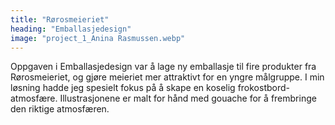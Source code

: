 ```yaml
---
title: "Rørosmeieriet"
heading: "Emballasjedesign"
image: "project_1_Anina Rasmussen.webp"
---
```


Oppgaven i Emballasjedesign var å lage ny emballasje til fire produkter fra Rørosmeieriet, og gjøre meieriet mer attraktivt for en yngre målgruppe. I min løsning hadde jeg spesielt fokus på å skape en koselig frokostbord-atmosfære. Illustrasjonene er malt for hånd med gouache for å frembringe den riktige atmosfæren.
